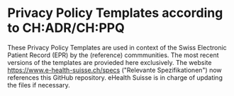 # Privacy Policy Templates according to CH:ADR/CH:PPQ
These Privacy Policy Templates are used in context of the Swiss Electronic Patient Record (EPR) by the (reference) commmunities.
The most recent versions of the templates are provieded here exclusively.
The website https://www.e-health-suisse.ch/specs ("Relevante Spezifikationen") now references this GitHub repository. eHealth Suisse is in charge of updating the files if necessary.
